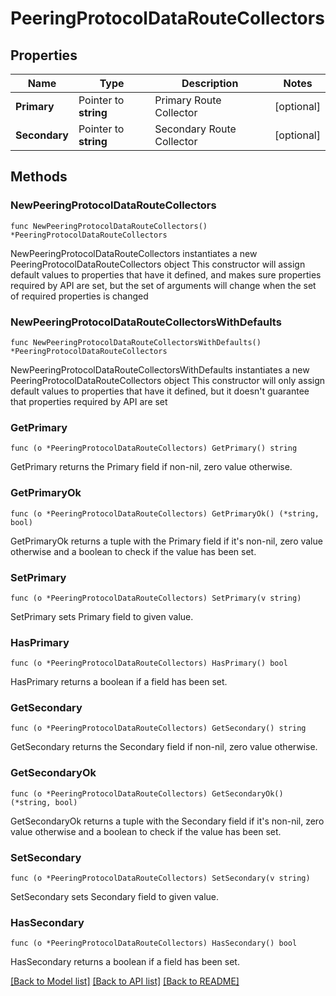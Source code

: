 # PeeringProtocolDataRouteCollectors

## Properties

Name | Type | Description | Notes
------------ | ------------- | ------------- | -------------
**Primary** | Pointer to **string** | Primary Route Collector | [optional] 
**Secondary** | Pointer to **string** | Secondary Route Collector | [optional] 

## Methods

### NewPeeringProtocolDataRouteCollectors

`func NewPeeringProtocolDataRouteCollectors() *PeeringProtocolDataRouteCollectors`

NewPeeringProtocolDataRouteCollectors instantiates a new PeeringProtocolDataRouteCollectors object
This constructor will assign default values to properties that have it defined,
and makes sure properties required by API are set, but the set of arguments
will change when the set of required properties is changed

### NewPeeringProtocolDataRouteCollectorsWithDefaults

`func NewPeeringProtocolDataRouteCollectorsWithDefaults() *PeeringProtocolDataRouteCollectors`

NewPeeringProtocolDataRouteCollectorsWithDefaults instantiates a new PeeringProtocolDataRouteCollectors object
This constructor will only assign default values to properties that have it defined,
but it doesn't guarantee that properties required by API are set

### GetPrimary

`func (o *PeeringProtocolDataRouteCollectors) GetPrimary() string`

GetPrimary returns the Primary field if non-nil, zero value otherwise.

### GetPrimaryOk

`func (o *PeeringProtocolDataRouteCollectors) GetPrimaryOk() (*string, bool)`

GetPrimaryOk returns a tuple with the Primary field if it's non-nil, zero value otherwise
and a boolean to check if the value has been set.

### SetPrimary

`func (o *PeeringProtocolDataRouteCollectors) SetPrimary(v string)`

SetPrimary sets Primary field to given value.

### HasPrimary

`func (o *PeeringProtocolDataRouteCollectors) HasPrimary() bool`

HasPrimary returns a boolean if a field has been set.

### GetSecondary

`func (o *PeeringProtocolDataRouteCollectors) GetSecondary() string`

GetSecondary returns the Secondary field if non-nil, zero value otherwise.

### GetSecondaryOk

`func (o *PeeringProtocolDataRouteCollectors) GetSecondaryOk() (*string, bool)`

GetSecondaryOk returns a tuple with the Secondary field if it's non-nil, zero value otherwise
and a boolean to check if the value has been set.

### SetSecondary

`func (o *PeeringProtocolDataRouteCollectors) SetSecondary(v string)`

SetSecondary sets Secondary field to given value.

### HasSecondary

`func (o *PeeringProtocolDataRouteCollectors) HasSecondary() bool`

HasSecondary returns a boolean if a field has been set.


[[Back to Model list]](../README.md#documentation-for-models) [[Back to API list]](../README.md#documentation-for-api-endpoints) [[Back to README]](../README.md)


